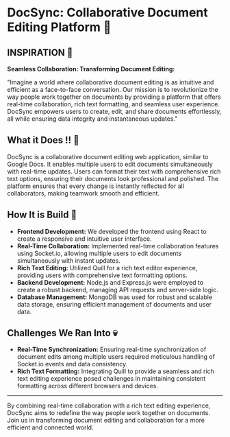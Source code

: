 # DocSync: Collaborative Document Editing Platform 📝

## INSPIRATION 🌟

**Seamless Collaboration: Transforming Document Editing:**

"Imagine a world where collaborative document editing is as intuitive and efficient as a face-to-face conversation. Our mission is to revolutionize the way people work together on documents by providing a platform that offers real-time collaboration, rich text formatting, and seamless user experience. DocSync empowers users to create, edit, and share documents effortlessly, all while ensuring data integrity and instantaneous updates."

## What it Does !! 👷

DocSync is a collaborative document editing web application, similar to Google Docs. It enables multiple users to edit documents simultaneously with real-time updates. Users can format their text with comprehensive rich text options, ensuring their documents look professional and polished. The platform ensures that every change is instantly reflected for all collaborators, making teamwork smooth and efficient.

## How It is Build 🔧

- **Frontend Development:** We developed the frontend using React to create a responsive and intuitive user interface.
- **Real-Time Collaboration:** Implemented real-time collaboration features using Socket.io, allowing multiple users to edit documents simultaneously with instant updates.
- **Rich Text Editing:** Utilized Quill for a rich text editor experience, providing users with comprehensive text formatting options.
- **Backend Development:** Node.js and Express.js were employed to create a robust backend, managing API requests and server-side logic.
- **Database Management:** MongoDB was used for robust and scalable data storage, ensuring efficient management of documents and user data.

## Challenges We Ran Into 💀

- **Real-Time Synchronization:** Ensuring real-time synchronization of document edits among multiple users required meticulous handling of Socket.io events and data consistency.
- **Rich Text Formatting:** Integrating Quill to provide a seamless and rich text editing experience posed challenges in maintaining consistent formatting across different browsers and devices.


---

By combining real-time collaboration with a rich text editing experience, DocSync aims to redefine the way people work together on documents. Join us in transforming document editing and collaboration for a more efficient and connected world.
